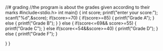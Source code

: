 //# grading
//the program is about the grades given according to their marks
#include<stdio.h>
int main()
{
 int score;
 printf("enter your score:");
 scanf("%d",&score);
if(score>=70)
{
	if(score>=85)
	{
	printf("Grade A");
	}
	else
	{
	printf("Grade B");
	}
}
else 
{
	if(score<=69&& score>=55)
	{
		printf("Grade C");
	}
	else if(score<=54&&score>=40)
	{
		printf("Grade D");
	}
	else
    {
	  printf("Grade F");
    }

}
}
